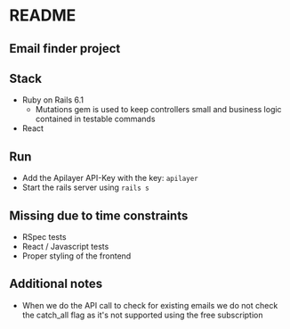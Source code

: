 # README
## Email finder project

## Stack
* Ruby on Rails 6.1
  * Mutations gem is used to keep controllers small and business logic contained in testable commands
* React

## Run
* Add the Apilayer API-Key with the key: `apilayer`
* Start the rails server using `rails s`

## Missing due to time constraints
* RSpec tests
* React / Javascript tests
* Proper styling of the frontend

## Additional notes
* When we do the API call to check for existing emails we do not check the catch_all flag as it's not supported using the free subscription